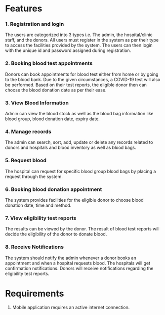 # Features

### 1. Registration and login
 The users are categorized into 3 types i.e. The admin, the hospital/clinic staff, and the donors. All users must register in the system as per their type to access the facilities provided by the system.
The users can then login with the unique id and password assigned during registration.

 ### 2. Booking blood test appointments 
 Donors can book appointments for blood test either from home or by going to the blood bank. Due to the given circumstances, a COVID-19 test will also be performed. Based on their test reports, the eligible donor then can choose the blood donation date as per their ease.
 
 ### 3. View Blood Information
 Admin can view the blood stock as well as the blood bag information like blood group, blood donation date, expiry date.
 
 ### 4. Manage records
 The admin can search, sort, add, update or delete any records related to donors and hospitals and blood inventory as well as blood bags.
 
 ### 5. Request blood
 The hospital can request for specific blood group blood bags by placing a request through the system. 
 
 ### 6. Booking blood donation appointment
 The system provides facilities for the eligible donor to choose blood donation date, time and method. 
 
 ### 7. View eligibility test reports
 The results can be viewed by the donor. The result of blood test reports will decide the eligibility of the donor to donate blood.
 
 ### 8. Receive Notifications
 The system should notify the admin whenever a donor books an appointment and when a hospital requests blood. The hospitals will get confirmation notifications. Donors will receive notifications regarding the eligibility test reports. 
 
# Requirements

1. Mobile application requires an active internet connection.
 
